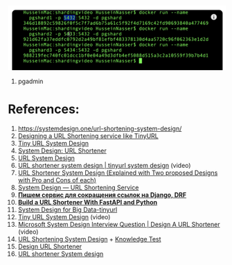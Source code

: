 ![Pasted image 20231217183012](../../../_Attachments/Pasted%20image%2020231217183012.png)

1. pgadmin 

# References:

1. https://systemdesign.one/url-shortening-system-design/
2. [Designing a URL Shortening service like TinyURL](https://medium.com/@sandeep4.verma/system-design-scalable-url-shortener-service-like-tinyurl-106f30f23a82)
2. [Tiny URL System Design](https://nikhilgupta1.medium.com/tiny-url-system-design-846a66c7f9d3)
3. [System Design: URL Shortener](https://medium.com/@the.york.wei/system-design-url-shortener-1de7acb82612)
4. [URL System Design](https://medium.com/@karan99/system-design-url-shortener-c7bd9e35a0f1)
5. [URL shortener system design | tinyurl system design](https://www.youtube.com/watch?v=JQDHz72OA3c&list=PLkQkbY7JNJuBoTemzQfjym0sqbOHt5fnV&index=4) (video)
6. [URL Shortener System Design (Explained with Two proposed Designs with Pro and Cons of each)](https://www.youtube.com/watch?v=5uX3rDRaHXw&list=PLQnljOFTspQXSevtRqvMNycWfHM7cXc3d&index=1)
7. [System Design — URL Shortening Service](https://medium.com/@anuupadhyay1994/system-design-url-shortening-service-7df292a44f09)
8. [**Пишем сервис для сокращения ссылок на Django, DRF**](https://habr.com/ru/articles/718800/)
9. **[Build a URL Shortener With FastAPI and Python](https://realpython.com/build-a-python-url-shortener-with-fastapi/)**
10. [System Design for Big Data-tinyurl](http://n00tc0d3r.blogspot.com/)
11. [Tiny URL System Design](https://www.youtube.com/watch?v=AVztRY77xxA) (video)
12. [Microsoft System Design Interview Question | Design A URL Shortener](https://www.youtube.com/watch?v=1uEN6zbmmO0&list=PLOAph0xkZvSuqy8yq_0D6NEABhmSTRYrN&index=1) (video)
13. [URL Shortening System Design](https://medium.com/nerd-for-tech/url-shortening-system-design-88cd005604b4) + [Knowledge Test](https://medium.com/nerd-for-tech/knowledge-test-url-shortening-system-design-ad80b7e3073f)
14. [Design URL Shortener](https://medium.com/@samjingwen/design-url-shortener-de7214ecea3)
15. [URL shortener System design](https://medium.com/@narengowda/url-shortener-system-design-3db520939a1c)